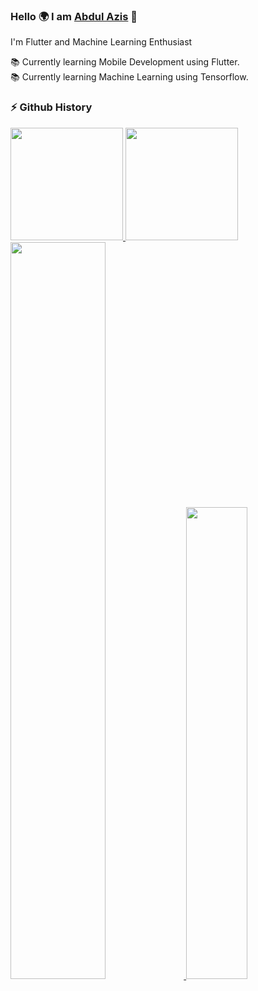 ### **Hello 🌍 I am** [Abdul Azis](https://www.linkedin.com/in/zisz/) 👋

I'm Flutter and Machine Learning Enthusiast

📚 Currently learning Mobile Development using Flutter.</br>
📚 Currently learning Machine Learning using Tensorflow.

### ⚡ Github History
<p align="left">
<a href="https://github.com/ziszz">
  <img height="180em" src="https://github-readme-stats.vercel.app/api?username=ziszz&show_icons=true&include_all_commits=true&theme=algolia"/>
  <img height="180em" src="https://github-readme-stats.vercel.app/api/top-langs/?username=ziszz&layout=compact&theme=algolia"/>
  <img width="55%" src="https://github-readme-streak-stats.herokuapp.com/?user=ziszz&theme=algolia"/>
  <img width="44%" src="https://github-profile-trophy.vercel.app/?username=ziszz&column=4&margin-w=10&margin-h=10&theme=algolia"/>
</a>
</p>
